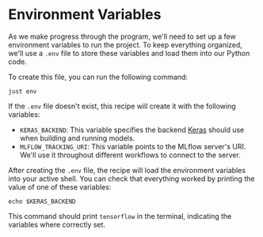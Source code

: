 # Environment Variables

As we make progress through the program, we'll need to set up a few environment variables to run the project. To keep everything organized, we'll use a `.env` file to store these variables and load them into our Python code.

To create this file, you can run the following command:

```shell
just env
```

If the `.env` file doesn't exist, this recipe will create it with the following variables:

* `KERAS_BACKEND`: This variable specifies the backend [Keras](https://keras.io/) should use when building and running models.
* `MLFLOW_TRACKING_URI`: This variable points to the MLflow server's URI. We'll use it throughout different workflows to connect to the server.

After creating the `.env` file, the recipe will load the environment variables into your active shell. You can check that everything worked by printing the value of one of these variables:

```shell
echo $KERAS_BACKEND
```

This command should print `tensorflow` in the terminal, indicating the variables where correctly set.